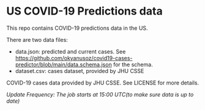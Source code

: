 # US COVID-19 Predictions data

This repo contains COVID-19 predictions data in the US.

There are two data files:
- data.json: predicted and current cases. See https://github.com/okyanusoz/covid19-cases-predictor/blob/main/data.schema.json for the schema.
- dataset.csv: cases dataset, provided by JHU CSSE

COVID-19 cases data provided by JHU CSSE. See LICENSE for more details.

*Update Frequency: The job starts at 15:00 UTC(to make sure data is up to date)*
